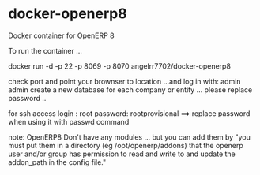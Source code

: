 docker-openerp8
===============

Docker container for OpenERP 8


To run the container ...

docker run -d -p 22 -p 8069 -p 8070 angelrr7702/docker-openerp8

check port and point your brownser to location ...and log in with: admin admin create a new database for each company or entity ... please replace password ..


for ssh access login : root password: rootprovisional ==> replace password when using it with passwd command

note: OpenERP8 Don't have any modules ... but you can add them by "you must put them in a directory (eg /opt/openerp/addons) that the openerp user and/or group has permission to read and write to and update the addon_path in the config file."
